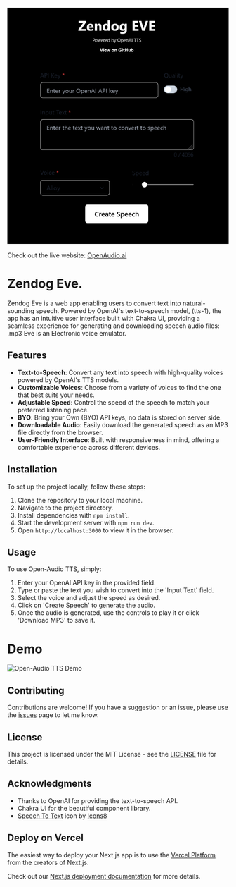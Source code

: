 ![zendog-eve TTS OG Image](public/zendog-eve.png)

Check out the live website: [OpenAudio.ai](https://openaudio.ai)


# Zendog Eve.

Zendog Eve is a web app enabling users to convert text into natural-sounding speech. Powered by OpenAI's text-to-speech model, (tts-1), the app has an intuitive user interface built with Chakra UI, providing a seamless experience for generating and downloading speech audio files:
.mp3
Eve is an Electronic voice emulator.

## Features

- **Text-to-Speech**: Convert any text into speech with high-quality voices powered by OpenAI's TTS models.
- **Customizable Voices**: Choose from a variety of voices to find the one that best suits your needs.
- **Adjustable Speed**: Control the speed of the speech to match your preferred listening pace.
- **BYO**: Bring your Own (BYO) API keys, no data is stored on server side.
- **Downloadable Audio**: Easily download the generated speech as an MP3 file directly from the browser.
- **User-Friendly Interface**: Built with responsiveness in mind, offering a comfortable experience across different devices.

## Installation

To set up the project locally, follow these steps:

1. Clone the repository to your local machine.
2. Navigate to the project directory.
3. Install dependencies with `npm install`.
4. Start the development server with `npm run dev`.
5. Open `http://localhost:3000` to view it in the browser.

## Usage

To use Open-Audio TTS, simply:

1. Enter your OpenAI API key in the provided field.
2. Type or paste the text you wish to convert into the 'Input Text' field.
3. Select the voice and adjust the speed as desired.
4. Click on 'Create Speech' to generate the audio.
5. Once the audio is generated, use the controls to play it or click 'Download MP3' to save it.

# Demo

![Open-Audio TTS Demo](public/demo.png)

## Contributing

Contributions are welcome! If you have a suggestion or an issue, please use the [issues](#) page to let me know.

## License

This project is licensed under the MIT License - see the [LICENSE](LICENSE.md) file for details.

## Acknowledgments

- Thanks to OpenAI for providing the text-to-speech API.
- Chakra UI for the beautiful component library.
- <a target="_blank" href="https://icons8.com/icon/PgPOu9C2G4Dq/speech-to-text">Speech To Text</a> icon by <a target="_blank" href="https://icons8.com">Icons8</a>

## Deploy on Vercel

The easiest way to deploy your Next.js app is to use the [Vercel Platform](https://vercel.com/new?utm_medium=default-template&filter=next.js&utm_source=create-next-app&utm_campaign=create-next-app-readme) from the creators of Next.js.

Check out our [Next.js deployment documentation](https://nextjs.org/docs/deployment) for more details.
